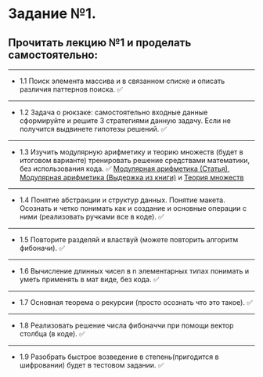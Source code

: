 # Задание №1.

## Прочитать лекцию №1 и проделать самостоятельно:
---
- 1.1 Поиск элемента массива и в связанном списке и описать различия паттернов поиска. :white_check_mark:
---
- 1.2 Задача о рюкзаке: самостоятельно входные данные сформируйте и решите 3 стратегиями данную задачу. Если не получится выдвинете гипотезы решений. :white_check_mark:
---
- 1.3 Изучить модулярную арифметику и теорию множеств (будет в итоговом варианте) тренировать решение средствами математики, без использования кода. :white_check_mark: [Модулярная арифметика (Статья)](https://habr.com/ru/post/144886/), [Модулярная арифметика (Выдержка из книги)](https://github.com/6dba/Circle-of-Geniuses/blob/main/Books/Modular.pdf) и [Теория множеств](https://habr.com/ru/post/457312/)
---
- 1.4 Понятие абстракции и структур данных. Понятие макета. Осознать и четко понимать как и создание и основные операции с ними (реализовать ручками все в коде). :white_check_mark:
---
- 1.5 Повторите разделяй и властвуй (можете повторить алгоритм фибоначи). :white_check_mark:
---
- 1.6 Вычисление длинных чисел в n элементарных типах понимать и уметь применять в мат виде, без кода. :white_check_mark:
---
- 1.7 Основная теорема о рекурсии (просто осознать что это такое). :white_check_mark:
---
- 1.8 Реализовать решение числа фибоначчи при помощи вектор столбца (в коде). :white_check_mark:
---
- 1.9 Разобрать быстрое возведение в степень(пригодится в шифровании) будет в тестовом задании. :white_check_mark:
